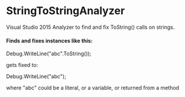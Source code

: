 # StringToStringAnalyzer
Visual Studio 2015 Analyzer to find and fix ToString() calls on strings.

#### Finds and fixes instances like this:

   Debug.WriteLine("abc".ToString()); 

gets fixed to:

   Debug.WriteLine("abc");

where "abc" could be a literal, or a variable, or returned from a method
